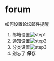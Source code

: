 # forum

如何设置论坛邮件提醒

1. 邮箱设置![step1](https://raw.githubusercontent.com/evestorm/forum/master/step01.png)
2. 通知设置![step2](https://raw.githubusercontent.com/evestorm/forum/master/step02.png)
3. 分类设置![step3](https://raw.githubusercontent.com/evestorm/forum/master/step03.png)
4. 别忘了 **保存**
